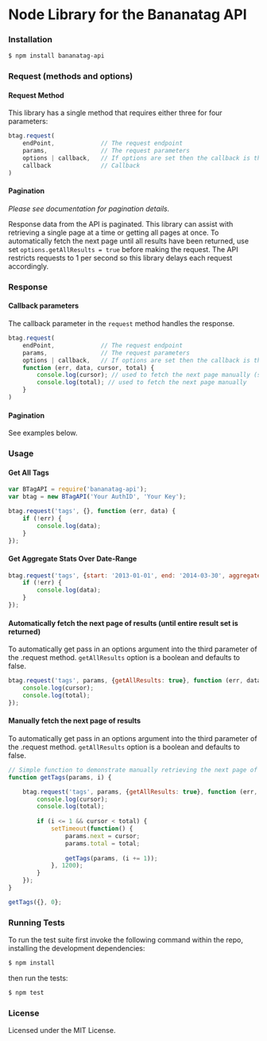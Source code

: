 Node Library for the Bananatag API 
==================================

### Installation
```bash
$ npm install bananatag-api
```

### Request (methods and options)
#### Request Method
This library has a single method that requires either three for four parameters:

```javascript
btag.request(
    endPoint,             // The request endpoint
    params,               // The request parameters
    options | callback,   // If options are set then the callback is the next param
    callback              // Callback
)
```

#### Pagination
*Please see documentation for pagination details.*

Response data from the API is paginated. This library can assist with retrieving a single page at a time or getting all pages at once. To automatically fetch the next page until all results have been returned, use set ```options.getAllResults = true``` before making the request. The API restricts requests to 1 per second so this library delays each request accordingly.

### Response

#### Callback parameters
The callback parameter in the ```request``` method handles the response. 
```javascript
btag.request(
    endPoint,             // The request endpoint
    params,               // The request parameters
    options | callback,   // If options are set then the callback is the next param
    function (err, data, cursor, total) {
        console.log(cursor); // used to fetch the next page manually (see below)
        console.log(total); // used to fetch the next page manually
    }
)
```

#### Pagination
See examples below.

### Usage

#### Get All Tags
```javascript
var BTagAPI = require('bananatag-api');
var btag = new BTagAPI('Your AuthID', 'Your Key');

btag.request('tags', {}, function (err, data) {
    if (!err) {
        console.log(data);
    }
});
```

#### Get Aggregate Stats Over Date-Range
```javascript
btag.request('tags', {start: '2013-01-01', end: '2014-03-30', aggregateData: true}, function (err, data) {
    if (!err) {
        console.log(data);
    }
});
```

#### Automatically fetch the next page of results (until entire result set is returned)
To automatically get pass in an options argument into the third parameter of the .request method.
```getAllResults``` option is a boolean and defaults to false.

```javascript
btag.request('tags', params, {getAllResults: true}, function (err, data, cursor, total) {
    console.log(cursor);
    console.log(total);
});

```

#### Manually fetch the next page of results 
To automatically get pass in an options argument into the third parameter of the .request method.
```getAllResults``` option is a boolean and defaults to false.

```javascript
// Simple function to demonstrate manually retrieving the next page of results.
function getTags(params, i) {

    btag.request('tags', params, {getAllResults: true}, function (err, data, cursor, total) {
        console.log(cursor);
        console.log(total);
        
        if (i <= 1 && cursor < total) {
            setTimeout(function() {
                params.next = cursor;
                params.total = total;
            
                getTags(params, (i += 1));
            }, 1200);
        }
    });
}

getTags({}, 0};
```

### Running Tests
To run the test suite first invoke the following command within the repo,
installing the development dependencies:

```bash
$ npm install
```

then run the tests:

```bash
$ npm test
```

### License
Licensed under the MIT License.